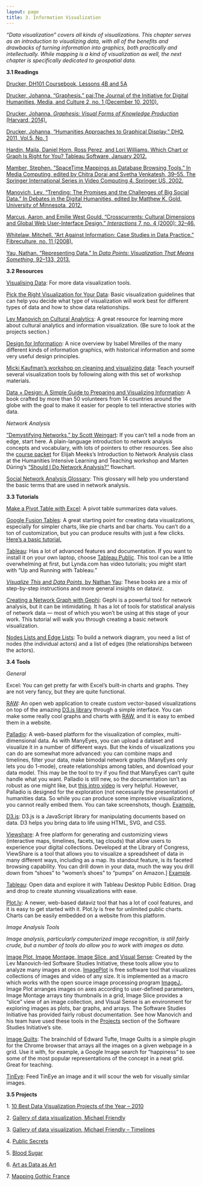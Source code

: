 ```yaml
---
layout: page
title: 3. Information Visualization
---
```

*“Data visualization” covers all kinds of visualizations. This chapter serves as an introduction to visualizing data, with all of the benefits and drawbacks of turning information into graphics, both practically and intellectually. While mapping is a kind of visualization as well, the next chapter is specifically dedicated to geospatial data.*

**3.1 Readings**

[Drucker, DH101 Coursebook, Lessons 4B and 5A](http://dh101.humanities.ucla.edu/)

[Drucker, Johanna. “Graphesis.” paj:The Journal of the Initiative for Digital Humanities, Media, and Culture 2, no. 1 (December 10, 2010).](http://journals.tdl.org/paj/index.php/paj/article/view/4)

[Drucker, Johanna. *Graphesis: Visual Forms of Knowledge Production* (Harvard, 2014).](http://flowingdata.com/data-points/DataPoints-Ch3.pdf)

[Drucker, Johanna, “Humanities Approaches to Graphical Display,” DHQ, 2011, Vol.5, No. 1](http://www.digitalhumanities.org/dhq/vol/5/1/000091/000091.html)

[Hardin, Maila, Daniel Horn, Ross Perez, and Lori Williams. Which Chart or Graph Is Right for You? Tableau Software, January 2012.](https://iuspug.iu.edu/sites/bi/tableau/Shared%20Documents/Which%20chart%20for%20you.pdf)

[Mamber, Stephen. “Space­Time Mappings as Database Browsing Tools.” In Media Computing, edited by Chitra Dorai and Svetha Venkatesh, 39–55. The Springer International Series in Video Computing 4. Springer US, 2002.](http://link.springer.com/chapter/10.1007/978%C2%AD1%C2%AD4615%C2%AD1119%C2%AD9_3)

[Manovich, Lev. “Trending: The Promises and the Challenges of Big Social Data.” In Debates in the Digital Humanities, edited by Matthew K. Gold, University of Minnesota, 2012. ](http://manovich.net/index.php/projects/trending-the-promises-and-the-challenges-of-big-social-data)

[Marcus, Aaron, and Emilie West Gould. “Crosscurrents: Cultural Dimensions and Global Web User-Interface Design.” *Interactions* 7, no. 4 (2000): 32–46.](http://www.amanda.com/cms/uploads/media/AMA_CulturalDimensionsGlobalWebDesign.pdf)

[Whitelaw, Mitchell. “Art Against Information: Case Studies in Data Practice.” Fibreculture, no. 11 (2008).](http://eleven.fibreculturejournal.org/fcj-067-art-against-information-case-studies-in-data-practice/)

[Yau, Nathan. “Representing Data.” In *Data Points: Visualization That Means Something*, 92–133, 2013. ](http://flowingdata.com/data-points/DataPoints-Ch3.pdf)

**3.2 Resources**

[Visualising Data](http://www.visualisingdata.com/resources/): For more data visualization tools.

[Pick the Right Visualization for Your Data](http://blog.silk.co/post/120086012962/picking-the-right-visualization-for-your-data): Basic visualization guidelines that can help you decide what type of visualization will work best for different types of data and how to show data relationships.

[Lev Manovich on Cultural Analytics](http://lab.softwarestudies.com/p/cultural-analytics.html): A great resource for learning more about cultural analytics and
information visualization. (Be sure to look at the projects section.)

[Design for Information](https://www.amazon.com/Design-Information-Introduction-Histories-Visualizations/dp/1592538061?ie=UTF8&keywords=design%20for%20information&qid=1405989340&ref_=sr_1_1&s=books&sr=1-1): A nice overview by Isabel Mireilles of the many different kinds of information graphics, with historical information and some very useful design principles.

[Micki Kaufman’s workshop on cleaning and visualizing data](http://www.mickikaufman.com/dfw-tools/): Teach yourself several visualization tools by following along with this set of workshop
materials.

[Data + Design: A Simple Guide to Preparing and Visualizing Information](https://infoactive.co/data-design): A book crafted by more than 50 volunteers from 14 countries around the globe with the goal to make it easier for people to tell interactive stories with data.

*Network Analysis*

[“Demystifying Networks,” by Scott Weingart](http://www.scottbot.net/HIAL/?p=6279): If you can’t tell a node from an edge, start here. A plain-language introduction to network analysis concepts and vocabulary, with lots of pointers to other resources. See also the [course packet](http://www.dhtraining.org/hilt/course/network-analysis-and-visualization/) for Elijah Meeks’s Introduction to Network Analysis class at the Humanities Intensive Learning and Teaching workshop and Marten Düring’s [“Should I Do Network Analysis?”](https://www.dropbox.com/s/l0ywtunzm00yd8r/shouldidonetworkanalysis.jpg?dl=0) flowchart.

[Social Network Analysis Glossary](http://miriamposner.com/dh101f15/wp-content/uploads/2015/10/Social-Network-Analysis-Glossary.docx): This glossary will help you understand the basic terms that are used in network analysis.

**3.3 Tutorials**

[Make a Pivot Table with Excel](http://miriamposner.com/dh101f15/index.php/tutorials-and-resources/make-a-pivot-table-with-excel/): A pivot table summarizes data values.

[Google Fusion Tables](https://support.google.com/fusiontables/answer/2571232): A great starting point for creating data visualizations, especially for simpler charts, like pie charts and bar charts. You can’t do a ton of customization, but you can produce results with just a few clicks. [Here’s a basic tutorial.](http://miriamposner.com/blog/google-fusion-table-basics-with-ius-cushman-collection/)

[Tableau](http://get.tableau.com/trial/tableau-software.html?cid=701600000005cS4&ls=Paid%20Search&lsd=Google%20AdWords%20-%20Tableau%20-%20Free%20Trial&adgroup=Tableau%20-%20Exact&kw=tableau&adused=75054289935&distribution=search&gclid=Cj0KEQjw75yxBRD78uqEnuG-5vcBEiQAQbaxSJtqA3asFnYSUn9PFPAkuvKKootDA8qJJrkmmmfMt5saAtki8P8HAQ): Has a lot of advanced features and documentation. If you want to install it on your own laptop, choose [Tableau Public](https://public.tableau.com/s/). This tool can be a little overwhelming at first, but Lynda.com has video tutorials; you might start with “Up and Running with Tableau.”

[*Visualize This* and *Data Points*, by Nathan Yau](http://www.amazon.com/Nathan-Yau/e/B004S83IUE): These books are a mix of step-by-step instructions and more general insights on dataviz.

[Creating a Network Graph with Gephi](http://miriamposner.com/dh101f15/index.php/creating-a-network-graph-with-gephi/): Gephi is a powerful tool for network analysis, but it can be intimidating. It has a lot of tools for statistical analysis of network data — most of which you won’t be using at this stage of your work. This tutorial will walk you through creating a basic network visualization.

[Nodes Lists and Edge Lists](http://miriamposner.com/dh101f15/index.php/tutorials-and-resources/node-lists-and-edge-lists/): To build a network diagram, you need a list of nodes (the individual actors) and a list of edges (the relationships between the actors).

**3.4 Tools**

*General*

Excel: You can get pretty far with Excel’s built-in charts and graphs. They are not very fancy, but they are quite functional.

[RAW](http://raw.densitydesign.org/): An open web application to create custom vector-based visualizations on top of the amazing [D3.js library](http://d3js.org/) through a simple interface. You can make some really cool graphs and charts with [RAW](http://app.raw.densitydesign.org/), and it is easy to embed them in a website.

[Palladio](http://palladio.designhumanities.org/): A web-based platform for the visualization of complex, multi-dimensional data. As with ManyEyes, you can upload a dataset and visualize it in a number of different ways. But the kinds of visualizations you can do are somewhat more advanced: you can combine maps and timelines, filter your data, make bimodal network graphs (ManyEyes only lets you do 1-mode), create relationships among tables, and download your data model. This may be the tool to try if you find that ManyEyes can’t quite handle what you want. Palladio is still new, so the documentation isn’t as robust as one might like, but [this intro video](http://hdlab.stanford.edu/lab-notebook/palladio/2014/06/20/full-video-tutorial/) is very helpful. However, Palladio is designed for the exploration (not necessarily the presentation) of humanities data. So while you can produce some impressive visualizations, you cannot really embed them. You can take
screenshots, though. [Example](http://ricedh.github.io/01-palladio.html)[.](http://palladio.designhumanities.org/)

[D3.js](https://d3js.org/): D3.js is a JavaScript library for manipulating documents based on data. D3 helps you bring data to life using HTML, SVG, and CSS.

[Viewshare](http://viewshare.org/): A free platform for generating and customizing views (interactive maps, timelines, facets, tag clouds) that allow users to experience your digital collections. Developed at the Library of Congress, ViewShare is a tool that allows you to visualize a spreadsheet of data in many different ways, including as a map. Its standout feature, is its faceted browsing capability. You can drill down in your data, much the way you drill down from “shoes” to “women’s shoes” to “pumps” on Amazon.] [Example](http://viewshare.org/views/drevans/swag-diplomacy-black-travel-memoirs/).

[Tableau](http://www.tableausoftware.com/): Open data and explore it with Tableau Desktop Public Edition. Drag and drop to create stunning visualizations with ease.

[Plot.ly](https://plot.ly/): A newer, web-based dataviz tool that has a lot of cool features, and it is easy to get started with it. Plot.ly is free for unlimited public charts. Charts can be easily embedded on a website from this platform.

*Image Analysis Tools*

*Image analysis, particularly computerized image recognition, is still fairly crude, but a number of tools do allow you to work with images as data.*

[Image Plot, Image Montage, Image Slice, and Visual Sense](http://lab.softwarestudies.com/p/software-for-digital-humanities.html): Created by the Lev Manovich-led Software Studies Initiative, these tools allow you to analyze many images at once.
[ImagePlot](http://lab.softwarestudies.com/p/imageplot.html) is free software tool that visualizes collections of images and video of any size. It is implemented as a macro which works with the open source
image processing program [ImageJ](http://rsbweb.nih.gov/ij/)[.](http://lab.softwarestudies.com/p/imageplot.html). Image Plot arranges images on axes according to user-defined parameters, Image Montage arrays tiny thumbnails in a grid, Image Slice provides a “slice” view of an image collection, and Visual Sense is an environment for exploring images as plots, bar graphs, and arrays. The Software Studies Initiative has provided fairly robust documentation. See how Manovich and his team have used these tools in the [Projects](http://lab.softwarestudies.com/p/research_14.html) section of the Software Studies Initiative’s site.

[Image Quilts](http://imagequilts.com/): The brainchild of Edward Tufte, Image Quilts is a simple plugin for the Chrome browser that arrays all the images on a given webpage in a grid. Use it with, for example, a Google Image search for “happiness” to see some of the most popular representations of the concept in a neat grid. Great for teaching.

[TinEye](https://www.tineye.com/): Feed TinEye an image and it will scour the web for visually similar images.

**3.5 Projects**

1\. [10 Best Data Visualization Projects of the Year – 2010](http://flowingdata.com/2010/12/14/10-best-data-visualization-projects-of-the-year-%E2%80%93-2010/)

2\. [Gallery of data visualization, Michael Friendly](http://www.datavis.ca/gallery/)

3\. [Gallery of data visualization, Michael Friendly – Timelines](http://www.datavis.ca/gallery/timelines.php)

4\. [Public Secrets](http://vectors.usc.edu/projects/index.php?project=57)

5\. [Blood Sugar](http://vectorsjournal.org/issues/6/bloodsugar/)

6\. [Art as Data as Art](http://blog.ironholds.org/art-as-data-as-art/)

7\. [Mapping Gothic France](http://mappinggothic.org/)
